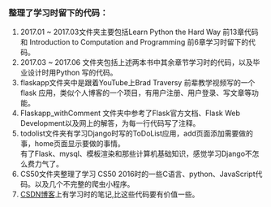 <h3>整理了学习时留下的代码：</h3>
<ol><li>2017.01 ~ 2017.03文件夹主要包括Learn Python the Hard Way 前13章代码和 Introduction to Computation and Programming 前6章学习时留下的代码。
<li>2017.03 ~ 2017.06 文件夹包括上述两本书中其余章节学习时的代码，以及毕业设计时用Python 写的代码。
<li>flaskapp文件夹中是跟着YouTube上Brad Traversy 前辈教学视频写的一个flask 应用，类似个人博客的一个项目，有用户注册、用户登录、写文章等功能。
<li>Flaskapp_withComment 文件夹中参考了Flask官方文档、Flask Web Development以及网上的解答，为每一行代码写了注释。
<li>todolist文件夹有学习Django时写的ToDoList应用，add页面添加需要做的事，home页面显示要做的事情。<br>有了Flask、mysql、模板渲染和那些计算机基础知识，感觉学习Django不怎么费力气了。
<li>CS50文件夹整理了学习 CS50 2016时的一些C语言、python、JavaScript代码。以及几个不完整的爬虫小程序。
<li><a href="http://blog.csdn.net/sinat_36651044/article/">CSDN博客</a>上有学习时的笔记,比这些代码要有价值一些。
